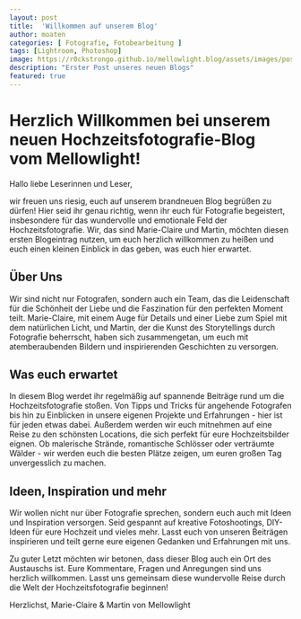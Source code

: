 ```yaml
---
layout: post
title:  'Willkommen auf unserem Blog'
author: moaten
categories: [ Fotografie, Fotobearbeitung ]
tags: [Lightroom, Photoshop]
image: https://r0ckstrongo.github.io/mellowlight.blog/assets/images/posts/test-post.jpeg
description: "Erster Post unseres neuen Blogs"
featured: true
---
```

# Herzlich Willkommen bei unserem neuen Hochzeitsfotografie-Blog vom Mellowlight!

Hallo liebe Leserinnen und Leser,

wir freuen uns riesig, euch auf unserem brandneuen Blog begrüßen zu dürfen! Hier seid ihr genau richtig, wenn ihr euch für Fotografie begeistert, insbesondere für das wundervolle und emotionale Feld der Hochzeitsfotografie. Wir, das sind Marie-Claire und Martin, möchten diesen ersten Blogeintrag nutzen, um euch herzlich willkommen zu heißen und euch einen kleinen Einblick in das geben, was euch hier erwartet.

## Über Uns

Wir sind nicht nur Fotografen, sondern auch ein Team, das die Leidenschaft für die Schönheit der Liebe und die Faszination für den perfekten Moment teilt. Marie-Claire, mit einem Auge für Details und einer Liebe zum Spiel mit dem natürlichen Licht, und Martin, der die Kunst des Storytellings durch Fotografie beherrscht, haben sich zusammengetan, um euch mit atemberaubenden Bildern und inspirierenden Geschichten zu versorgen.

## Was euch erwartet

In diesem Blog werdet ihr regelmäßig auf spannende Beiträge rund um die Hochzeitsfotografie stoßen. Von Tipps und Tricks für angehende Fotografen bis hin zu Einblicken in unsere eigenen Projekte und Erfahrungen - hier ist für jeden etwas dabei. Außerdem werden wir euch mitnehmen auf eine Reise zu den schönsten Locations, die sich perfekt für eure Hochzeitsbilder eignen. Ob malerische Strände, romantische Schlösser oder verträumte Wälder - wir werden euch die besten Plätze zeigen, um euren großen Tag unvergesslich zu machen.

## Ideen, Inspiration und mehr

Wir wollen nicht nur über Fotografie sprechen, sondern euch auch mit Ideen und Inspiration versorgen. Seid gespannt auf kreative Fotoshootings, DIY-Ideen für eure Hochzeit und vieles mehr. Lasst euch von unseren Beiträgen inspirieren und teilt gerne eure eigenen Gedanken und Erfahrungen mit uns.

Zu guter Letzt möchten wir betonen, dass dieser Blog auch ein Ort des Austauschs ist. Eure Kommentare, Fragen und Anregungen sind uns herzlich willkommen. Lasst uns gemeinsam diese wundervolle Reise durch die Welt der Hochzeitsfotografie beginnen!

Herzlichst,
Marie-Claire & Martin von Mellowlight
